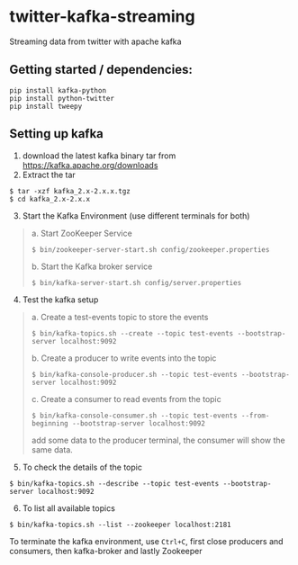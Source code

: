 # twitter-kafka-streaming
Streaming data from twitter with apache kafka

## Getting started / dependencies:
```
pip install kafka-python
pip install python-twitter
pip install tweepy
```

## Setting up kafka
1. download the latest kafka binary tar from https://kafka.apache.org/downloads
2. Extract the tar 
```
$ tar -xzf kafka_2.x-2.x.x.tgz
$ cd kafka_2.x-2.x.x
```
3. Start the Kafka Environment (use different terminals for both)
> a. Start ZooKeeper Service
> ```
> $ bin/zookeeper-server-start.sh config/zookeeper.properties
> ```
> b.  Start the Kafka broker service
> ```
> $ bin/kafka-server-start.sh config/server.properties
> ```
4. Test the kafka setup 
> a. Create a test-events topic to store the events
> ```
> $ bin/kafka-topics.sh --create --topic test-events --bootstrap-server localhost:9092
> ```
> b. Create a producer to write events into the topic 
> ```
> $ bin/kafka-console-producer.sh --topic test-events --bootstrap-server localhost:9092
> ```
> c. Create a consumer to read events from the topic 
> ```
> $ bin/kafka-console-consumer.sh --topic test-events --from-beginning --bootstrap-server localhost:9092
> ```
> add some data to the producer terminal, the consumer will show the same data.

5. To check the details of the topic 
```
$ bin/kafka-topics.sh --describe --topic test-events --bootstrap-server localhost:9092
```
6. To list all available topics
```
$ bin/kafka-topics.sh --list --zookeeper localhost:2181
```
To terminate the kafka environment, use `Ctrl+C`, first close producers and consumers, then kafka-broker and lastly Zookeeper 

